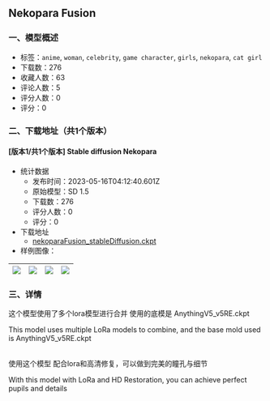## Nekopara Fusion
### 一、模型概述

- 标签：`anime`, `woman`, `celebrity`, `game character`, `girls`, `nekopara`, `cat girl`
- 下载数：276
- 收藏人数：63
- 评论人数：5
- 评分人数：0
- 评分：0

### 二、下载地址（共1个版本）

#### [版本1/共1个版本] Stable diffusion Nekopara

- 统计数据
  - 发布时间：2023-05-16T04:12:40.601Z
  - 原始模型：SD 1.5
  - 下载数：276
  - 评分人数：0
  - 评分：0
- 下载地址
  - [nekoparaFusion_stableDiffusion.ckpt](https://civitai.com/api/download/models/71937)
- 样例图像：

| <img src="https://image.civitai.com/xG1nkqKTMzGDvpLrqFT7WA/e8c79033-ad65-4d57-abf0-c53d7c232616/width=450/803374.jpeg" /> | <img src="https://image.civitai.com/xG1nkqKTMzGDvpLrqFT7WA/248c0533-899a-4951-b8c7-97eceda640e5/width=450/803408.jpeg" /> | <img src="https://image.civitai.com/xG1nkqKTMzGDvpLrqFT7WA/d00fde93-1b18-4ab4-8ff3-9527f0b16b0c/width=450/803406.jpeg" /> | <img src="https://image.civitai.com/xG1nkqKTMzGDvpLrqFT7WA/321a778e-e06a-48a7-95bd-94e70546e0f9/width=450/803388.jpeg" /> |
| ---- | ---- | ---- | ---- |


### 三、详情
<p>这个模型使用了多个lora模型进行合并 使用的底模是 AnythingV5_v5RE.ckpt</p><p>This model uses multiple LoRa models to combine, and the base mold used is AnythingV5_v5RE.ckpt</p><p><br />使用这个模型 配合lora和高清修复，可以做到完美的瞳孔与细节</p><p>With this model with LoRa and HD Restoration, you can achieve perfect pupils and details<br /></p>